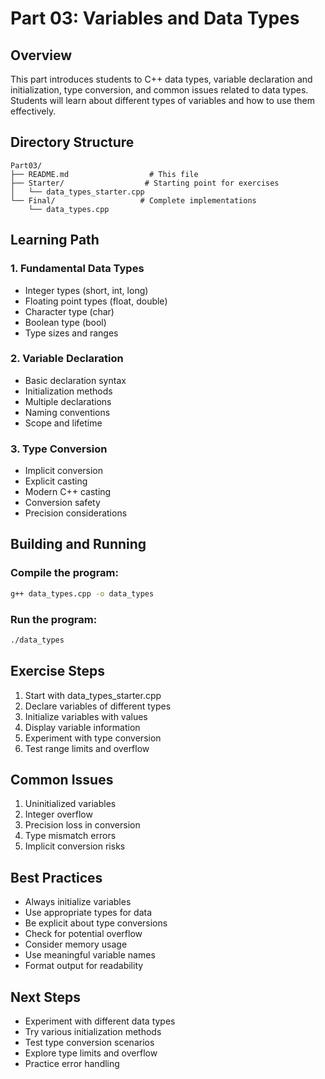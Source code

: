 # Part 03: Variables and Data Types

## Overview
This part introduces students to C++ data types, variable declaration and initialization, type conversion, and common issues related to data types. Students will learn about different types of variables and how to use them effectively.

## Directory Structure
```
Part03/
├── README.md                  # This file
├── Starter/                  # Starting point for exercises
│   └── data_types_starter.cpp
└── Final/                   # Complete implementations
    └── data_types.cpp
```

## Learning Path

### 1. Fundamental Data Types
- Integer types (short, int, long)
- Floating point types (float, double)
- Character type (char)
- Boolean type (bool)
- Type sizes and ranges

### 2. Variable Declaration
- Basic declaration syntax
- Initialization methods
- Multiple declarations
- Naming conventions
- Scope and lifetime

### 3. Type Conversion
- Implicit conversion
- Explicit casting
- Modern C++ casting
- Conversion safety
- Precision considerations

## Building and Running

### Compile the program:
```bash
g++ data_types.cpp -o data_types
```

### Run the program:
```bash
./data_types
```

## Exercise Steps
1. Start with data_types_starter.cpp
2. Declare variables of different types
3. Initialize variables with values
4. Display variable information
5. Experiment with type conversion
6. Test range limits and overflow

## Common Issues
1. Uninitialized variables
2. Integer overflow
3. Precision loss in conversion
4. Type mismatch errors
5. Implicit conversion risks

## Best Practices
- Always initialize variables
- Use appropriate types for data
- Be explicit about type conversions
- Check for potential overflow
- Consider memory usage
- Use meaningful variable names
- Format output for readability

## Next Steps
- Experiment with different data types
- Try various initialization methods
- Test type conversion scenarios
- Explore type limits and overflow
- Practice error handling
